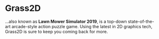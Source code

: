 # Grass2D

...also known as **Lawn Mower Simulator 2019**, is a top-down state-of-the-art arcade-style action puzzle game. Using the latest in 2D graphics tech, Grass2D is sure to keep you coming back for more.
